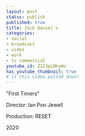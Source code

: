 ```yaml
---
layout: post
status: publish
published: true
title: Jack Daniel's
categories:
- social
- broadcast
- video
- work
- tv commercial
youtube_id: Z1I3pLHhxWo
has_youtube_thumbnail: true
# is this video pulled down?
---
```

"First Timers"

Director: Ian Pon Jewell

Production: RESET

2020